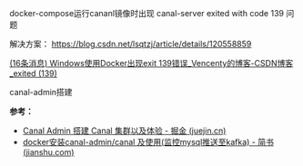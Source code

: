 docker-compose运行cananl镜像时出现 canal-server exited with code 139 问题

解决方案： https://blog.csdn.net/lsqtzj/article/details/120558859

[(16条消息) Windows使用Docker出现exit 139错误_Vencenty的博客-CSDN博客_exited (139)](https://blog.csdn.net/weixin_43889618/article/details/116274452) 



canal-admin搭建

**参考：**

- [Canal Admin 搭建 Canal 集群以及体验 - 掘金 (juejin.cn)](https://juejin.cn/post/6844904045325320199)
- [docker安装canal-admin/canal 及使用(监控mysql推送至kafka) - 简书 (jianshu.com)](https://www.jianshu.com/p/b61edaf210f2) 